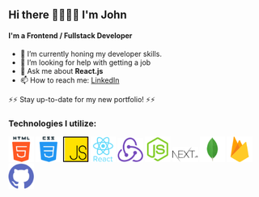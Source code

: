 ## Hi there 👋🏼👋🏽 I'm John

#### I'm a Frontend / Fullstack Developer
- 🌱 I’m currently honing my developer skills.
- 🤔 I’m looking for help with getting a job
- 💬 Ask me about <b>React.js</b>
- 📫 How to reach me: [LinkedIn](https://www.linkedin.com/in/johnrggo/)

⚡⚡ Stay up-to-date for my new portfolio! ⚡⚡

### Technologies I utilize:

<img src='https://github.com/johnrggo/johnrggo/blob/main/icons/html.svg' alt='HTML' width='50' /> 
<img src='https://github.com/johnrggo/johnrggo/blob/main/icons/css.svg' alt='CSS' width='50' /> <img 
<img src='https://github.com/johnrggo/johnrggo/blob/main/icons/javascript.svg' alt='JavaScript' width='50' />
<img src='https://github.com/johnrggo/johnrggo/blob/main/icons/react.svg' alt='React' width='50' />
<img src='https://github.com/johnrggo/johnrggo/blob/main/icons/redux.svg' alt='Redux' width='50' /> 
<img src='https://github.com/johnrggo/johnrggo/blob/main/icons/nodejs.svg' alt='Node.js' width='50' />
<img src='https://github.com/johnrggo/johnrggo/blob/main/icons/nextjs.svg' alt='Next.js' width='50' />
<img src='https://github.com/johnrggo/johnrggo/blob/main/icons/mongodb.svg' alt='MongoDB' width='50' />
<img src='https://github.com/johnrggo/johnrggo/blob/main/icons/firebase-icon.svg' alt='Firebase' width='50' />
<img src='https://github.com/johnrggo/johnrggo/blob/main/icons/github.svg' alt='GitHub' width='50' />
